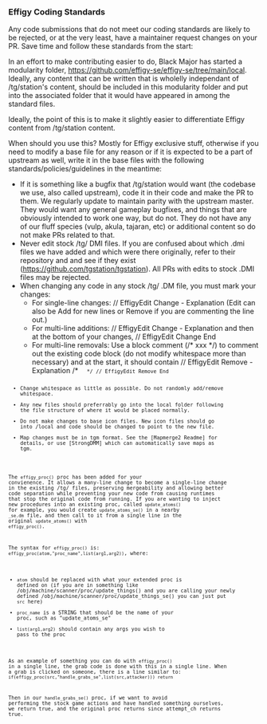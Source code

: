 ### Effigy Coding Standards

Any code submissions that do not meet our coding standards are likely to be rejected, or at the very least, have a maintainer request changes on your PR. Save time and follow these standards from the start:

In an effort to make contributing easier to do, Black Major has started a modularity folder, https://github.com/effigy-se/effigy-se/tree/main/local.
Ideally, any content that can be written that is wholelly independant of /tg/station's content, should be included in this modularity folder
and put into the associated folder that it would have appeared in among the standard files.

Ideally, the point of this is to make it slightly easier to differentiate Effigy content from /tg/station content.

When should you use this?
Mostly for Effigy exclusive stuff, otherwise if you need to modify a base file for any reason or if it is expected to be a part of upstream as well, write it in the base files with the following standards/policies/guidelines in the meantime:

* If it is something like a bugfix that /tg/station would want (the codebase we use, also called upstream), code it in their code and make the PR to them. We regularly update to maintain parity with the upstream master. They would want any general gameplay bugfixes, and things that are obviously intended to work one way, but do not. They do not have any of our fluff species (vulp, akula, tajaran, etc) or additional content so do not make PRs related to that.
* Never edit stock /tg/ DMI files. If you are confused about which .dmi files we have added and which were there originally, refer to their repository and and see if they exist (https://github.com/tgstation/tgstation). All PRs with edits to stock .DMI files may be rejected.
* When changing any code in any stock /tg/ .DM file, you must mark your changes:
    * For single-line changes: // EffigyEdit Change - Explanation (Edit can also be Add for new lines or Remove if you are commenting the line out.)
    * For multi-line additions: // EffigyEdit Change - Explanation and then at the bottom of your changes, // EffigyEdit Change End
    * For multi-line removals: Use a block comment (/\* xxx \*/) to comment out the existing code block (do not modify whitespace more than necessary) and at the start, it should contain    // EffigyEdit Remove - Explanation
								/*
								<code here>
								<code here>
								*/
								// EffigyEdit Remove End
* Change whitespace as little as possible. Do not randomly add/remove whitespace.
* Any new files should preferrably go into the local folder following the file structure of where it would be placed normally.
* Do not make changes to base icon files. New icon files should go into /local and code should be changed to point to the new file.
* Map changes must be in tgm format. See the [Mapmerge2 Readme] for details, or use [StrongDMM] which can automatically save maps as tgm.

The `effigy_proc()` proc has been added for your convienence. It allows a many-line change to become a single-line change in the existing /tg/ files, preserving mergeability and allowing better code separation while preventing your new code from causing runtimes that stop the original code from running. If you are wanting to inject new procedures into an existing proc, called `update_atoms()` for example, you would create `update_atoms_se()` in a nearby `_se.dm` file, and then call to it from a single line in the original `update_atoms()` with `effigy_proc()`.

The syntax for `effigy_proc()` is: `effigy_proc(atom,"proc_name",list(arg1,arg2))`, where:
* `atom` should be replaced with what your extended proc is defined on (if you are in something like /obj/machine/scanner/proc/update_things() and you are calling your newly defined /obj/machine/scanner/proc/update_things_se() you can just put `src` here)
* `proc_name` is a STRING that should be the name of your proc, such as "update_atoms_se"
* `list(arg1,arg2)` should contain any args you wish to pass to the proc

As an example of something you can do with `effigy_proc()` in a single line, the grab code is done with this in a single line. When a grab is clicked on someone, there is a line similar to:
`if(effigy_proc(src,"handle_grabs_se",list(src,attacker))) return`

Then in our `handle_grabs_se()` proc, if we want to avoid performing the stock game actions and have handled something ourselves, we return true, and the original proc returns since attempt_ch returns true.

